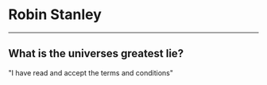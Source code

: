 Robin Stanley
==========
---
What is the universes greatest lie?
---

"I have read and accept the terms and conditions"